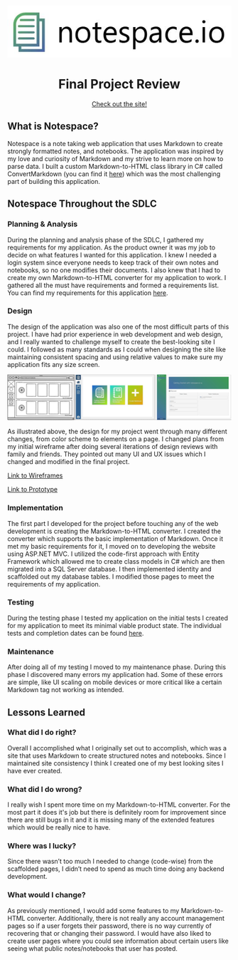 <p align="center">
  <img src="https://github.com/Karrotts/notespace.io/blob/main/doc/wireframe/notespace%20logo.JPG?raw=true">
</p>
<h1 align="center"><strong>Final Project Review</strong><br></h1>
<p align="center"><a align="center" href="https://notespace.io">Check out the site!</a></p>

## What is Notespace?
Notespace is a note taking web application that uses Markdown to create strongly formatted notes, and notebooks. The application was inspired by my love and curiosity of Markdown and my strive to learn more on how to parse data. I built a custom Markdown-to-HTML class library in C# called ConvertMarkdown (you can find it [here](https://github.com/Karrotts/ConvertMarkdown)) which was the most challenging part of building this application.
## Notespace Throughout the SDLC
### Planning & Analysis
During the planning and analysis phase of the SDLC, I gathered my requirements for my application. As the product owner it was my job to decide on what features I wanted for this application. I knew I needed a login system since everyone needs to keep track of their own notes and notebooks, so no one modifies their documents. I also knew that I had to create my own Markdown-to-HTML converter for my application to work. I gathered all the must have requirements and formed a requirements list. You can find my requirements for this application [here](https://github.com/Karrotts/ConvertMarkdown).
### Design
The design of the application was also one of the most difficult parts of this project. I have had prior experience in web development and web design, and I really wanted to challenge myself to create the best-looking site I could. I followed as many standards as I could when designing the site like maintaining consistent spacing and using relative values to make sure my application fits any size screen.

![phases](https://github.com/Karrotts/notespace.io/blob/main/doc/prototype/images/phases.JPG?raw=true)

As illustrated above, the design for my project went through many different changes, from color scheme to elements on a page. I changed plans from my initial wireframe after doing several iterations of design reviews with family and friends. They pointed out many UI and UX issues which I changed and modified in the final project.

[Link to Wireframes](https://github.com/Karrotts/ConvertMarkdown)

[Link to Prototype](https://github.com/Karrotts/notespace.io/tree/main/doc/prototype)

### Implementation
The first part I developed for the project before touching any of the web development is creating the Markdown-to-HTML converter. I created the converter which supports the basic implementation of Markdown. Once it met my basic requirements for it, I moved on to developing the website using ASP.NET MVC. I utilized the code-first approach with Entity Framework which allowed me to create class models in C# which are then migrated into a SQL Server database. I then implemented identity and scaffolded out my database tables. I modified those pages to meet the requirements of my application.

### Testing
During the testing phase I tested my application on the initial tests I created for my application to meet its minimal viable product state. The individual tests and completion dates can be found [here](https://github.com/Karrotts/notespace.io/tree/main/doc/prototype).

### Maintenance
After doing all of my testing I moved to my maintenance phase. During this phase I discovered many errors my application had. Some of these errors are simple, like UI scaling on mobile devices or more critical like a certain Markdown tag not working as intended.

## Lessons Learned
### What did I do right?
Overall I accomplished what I originally set out to accomplish, which was a site that uses Markdown to create structured notes and notebooks. Since I maintained site consistency I think I created one of my best looking sites I have ever created.

### What did I do wrong?
I really wish I spent more time on my Markdown-to-HTML converter. For the most part it does it's job but there is definitely room for improvement since there are still bugs in it and it is missing many of the extended features which would be really nice to have.

### Where was I lucky?
Since there wasn’t too much I needed to change (code-wise) from the scaffolded pages, I didn’t need to spend as much time doing any backend development.

### What would I change?
As previously mentioned, I would add some features to my Markdown-to-HTML converter. Additionally, there is not really any account management pages so if a user forgets their password, there is no way currently of recovering that or changing their password. I would have also liked to create user pages where you could see information about certain users like seeing what public notes/notebooks that user has posted.


